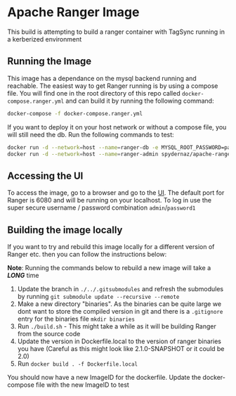 # Apache Ranger Image #

This build is attempting to build a ranger container with TagSync running in a kerberized environment

## Running the Image ##

This image has a dependance on the mysql backend running and reachable. The easiest way to get Ranger running is by using a compose file. You will find one in the root directory of this repo called `docker-compose.ranger.yml` and can build it by running the following command:

```sh
docker-compose -f docker-compose.ranger.yml
```

If you want to deploy it on your host network or without a compose file, you will still need the db. Run the following commands to test:

```sh
docker run -d --network=host --name=ranger-db -e MYSQL_ROOT_PASSWORD=password spydernaz/apache-ranger-admin-db:latest
docker run -d --network=host --name=ranger-admin spydernaz/apache-ranger-admin:latest
```

## Accessing the UI ##

To access the image, go to a browser and go to the [UI](http://localhost:6080). The default port for Ranger is 6080 and will be running on your localhost. To log in use the super secure username / password combination `admin`/`password1`

## Building the image locally ##

If you want to try and rebuild this image locally for a different version of Ranger etc. then you can follow the instructions below:

__Note__: Running the commands below to rebuild a new image will take a __*LONG*__ time

1. Update the branch in `./../.gitsubmodules` and refresh the submodules by running `git submodule update --recursive --remote`
2. Make a new directory "binaries". As the binaries can be quite large we dont want to store the compiled version in git and there is a `.gitignore` entry for the binaries file
`mkdir binaries`
3. Run `./build.sh` - This might take a while as it will be building Ranger from the source code
4. Update the version in Dockerfile.local to the version of ranger binaries you have (Careful as this might look like 2.1.0-SNAPSHOT or it could be 2.0)
5. Run `docker build . -f Dockerfile.local`

You should now have a new ImageID for the dockerfile. Update the docker-compose file with the new ImageID to test